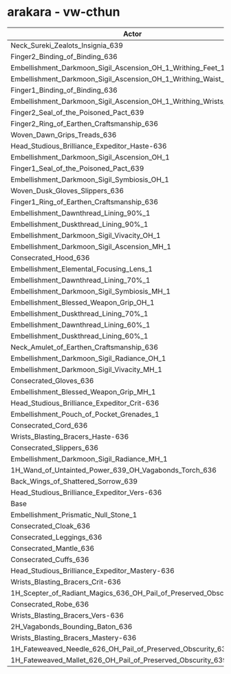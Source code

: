 # arakara - vw-cthun
| Actor | DPS | Increase |
|---|:---:|:---:|
|Neck_Sureki_Zealots_Insignia_639|2268489|1.64%|
|Finger2_Binding_of_Binding_636|2267567|1.60%|
|Embellishment_Darkmoon_Sigil_Ascension_OH_1_Writhing_Feet_1|2265097|1.49%|
|Embellishment_Darkmoon_Sigil_Ascension_OH_1_Writhing_Waist_1|2264983|1.48%|
|Finger1_Binding_of_Binding_636|2261586|1.33%|
|Embellishment_Darkmoon_Sigil_Ascension_OH_1_Writhing_Wrists_1|2260100|1.26%|
|Finger2_Seal_of_the_Poisoned_Pact_639|2254973|1.04%|
|Finger2_Ring_of_Earthen_Craftsmanship_636|2252787|0.94%|
|Woven_Dawn_Grips_Treads_636|2252547|0.93%|
|Head_Studious_Brilliance_Expeditor_Haste-636|2250185|0.82%|
|Embellishment_Darkmoon_Sigil_Ascension_OH_1|2249582|0.79%|
|Finger1_Seal_of_the_Poisoned_Pact_639|2247667|0.71%|
|Embellishment_Darkmoon_Sigil_Symbiosis_OH_1|2246606|0.66%|
|Woven_Dusk_Gloves_Slippers_636|2246449|0.65%|
|Finger1_Ring_of_Earthen_Craftsmanship_636|2246356|0.65%|
|Embellishment_Dawnthread_Lining_90%_1|2246347|0.65%|
|Embellishment_Duskthread_Lining_90%_1|2245287|0.60%|
|Embellishment_Darkmoon_Sigil_Vivacity_OH_1|2244182|0.55%|
|Embellishment_Darkmoon_Sigil_Ascension_MH_1|2243894|0.54%|
|Consecrated_Hood_636|2243150|0.51%|
|Embellishment_Elemental_Focusing_Lens_1|2243000|0.50%|
|Embellishment_Dawnthread_Lining_70%_1|2242897|0.49%|
|Embellishment_Darkmoon_Sigil_Symbiosis_MH_1|2242715|0.49%|
|Embellishment_Blessed_Weapon_Grip_OH_1|2242673|0.48%|
|Embellishment_Duskthread_Lining_70%_1|2242124|0.46%|
|Embellishment_Dawnthread_Lining_60%_1|2241630|0.44%|
|Embellishment_Duskthread_Lining_60%_1|2240602|0.39%|
|Neck_Amulet_of_Earthen_Craftsmanship_636|2239528|0.34%|
|Embellishment_Darkmoon_Sigil_Radiance_OH_1|2239172|0.33%|
|Embellishment_Darkmoon_Sigil_Vivacity_MH_1|2238992|0.32%|
|Consecrated_Gloves_636|2238092|0.28%|
|Embellishment_Blessed_Weapon_Grip_MH_1|2237798|0.27%|
|Head_Studious_Brilliance_Expeditor_Crit-636|2236655|0.21%|
|Embellishment_Pouch_of_Pocket_Grenades_1|2235875|0.18%|
|Consecrated_Cord_636|2234961|0.14%|
|Wrists_Blasting_Bracers_Haste-636|2234756|0.13%|
|Consecrated_Slippers_636|2234591|0.12%|
|Embellishment_Darkmoon_Sigil_Radiance_MH_1|2233435|0.07%|
|1H_Wand_of_Untainted_Power_639_OH_Vagabonds_Torch_636|2233144|0.06%|
|Back_Wings_of_Shattered_Sorrow_639|2232323|0.02%|
|Head_Studious_Brilliance_Expeditor_Vers-636|2232310|0.02%|
|Base|2231872|0.00%|
|Embellishment_Prismatic_Null_Stone_1|2231548|-0.01%|
|Consecrated_Cloak_636|2230364|-0.07%|
|Consecrated_Leggings_636|2230276|-0.07%|
|Consecrated_Mantle_636|2230053|-0.08%|
|Consecrated_Cuffs_636|2229149|-0.12%|
|Head_Studious_Brilliance_Expeditor_Mastery-636|2228575|-0.15%|
|Wrists_Blasting_Bracers_Crit-636|2228523|-0.15%|
|1H_Scepter_of_Radiant_Magics_636_OH_Pail_of_Preserved_Obscurity_639|2228402|-0.16%|
|Consecrated_Robe_636|2228143|-0.17%|
|Wrists_Blasting_Bracers_Vers-636|2227119|-0.21%|
|2H_Vagabonds_Bounding_Baton_636|2223934|-0.36%|
|Wrists_Blasting_Bracers_Mastery-636|2223739|-0.36%|
|1H_Fateweaved_Needle_626_OH_Pail_of_Preserved_Obscurity_639|2205129|-1.20%|
|1H_Fateweaved_Mallet_626_OH_Pail_of_Preserved_Obscurity_639|2205079|-1.20%|
